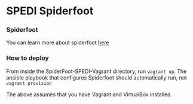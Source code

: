 # SPEDI Spiderfoot


### Spiderfoot
You can learn more about spiderfoot [here](https://www.spiderfoot.net/documentation/)

### How to deploy

From inside the SpiderFoot-SPEDI-Vagrant directory, run `vagrant up`. The ansible playbook that configures Spiderfoot should automatically run, not  `vagrant provision`

The above assumes that you have Vagrant and VirtualBox installed.  